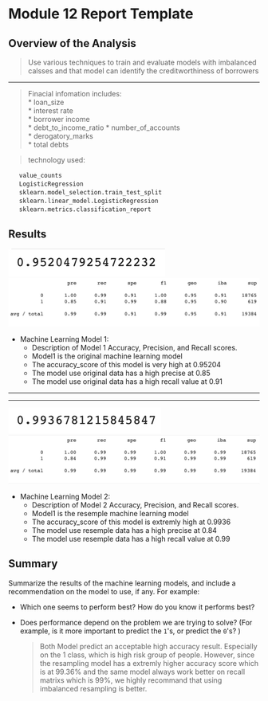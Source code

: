 # Module 12 Report Template

## Overview of the Analysis

  > Use various techniques to train and evaluate models with imbalanced calsses and that model can identify the creditworthiness of borrowers   
  ---
  > Finacial infomation includes:   
    * loan_size   
    * interest rate   
    * borrower income   
    * debt_to_income_ratio
    * number_of_accounts   
    * derogatory_marks   
    * total debts   

  > technology used:   
```python
   value_counts   
   LogisticRegression   
   sklearn.model_selection.train_test_split   
   sklearn.linear_model.LogisticRegression   
   sklearn.metrics.classification_report   

```    

## Results

![accuracy_score.jpg](Pic/accuracy_score.jpg)   
![classification_report.jpg](Pic/classification_report.jpg)   
* Machine Learning Model 1:
  * Description of Model 1 Accuracy, Precision, and Recall scores.   
  * Model1 is the original machine learning model   
  * The accuracy_score of this model is very high at 0.95204   
  * The model use original data has a high precise at 0.85   
  * The model use original data has a high recall value at 0.91

---
---
![resamble_accuracy_score.jpg](Pic/resamble_accuracy_score.jpg)   
![resample_report.jpg](Pic/resample_report.jpg)   
* Machine Learning Model 2:
  * Description of Model 2 Accuracy, Precision, and Recall scores.   
  * Model1 is the resemple machine learning model   
  * The accuracy_score of this model is extremly high at 0.9936   
  * The model use resemple data has a high precise at 0.84   
  * The model use resemple data has a high recall value at 0.99

## Summary

Summarize the results of the machine learning models, and include a recommendation on the model to use, if any. For example:
* Which one seems to perform best? How do you know it performs best?
* Does performance depend on the problem we are trying to solve? (For example, is it more important to predict the `1`'s, or predict the `0`'s? )

   >  Both Model predict an acceptable high accuracy result. Especially on the 1 class, which is high risk group of people. However, since the resampling model has a extremly higher accuracy score which is at 99.36% and the same model always work better on recall matrixs which is 99%, we highly recommand that using imbalanced resampling is better.   
   
